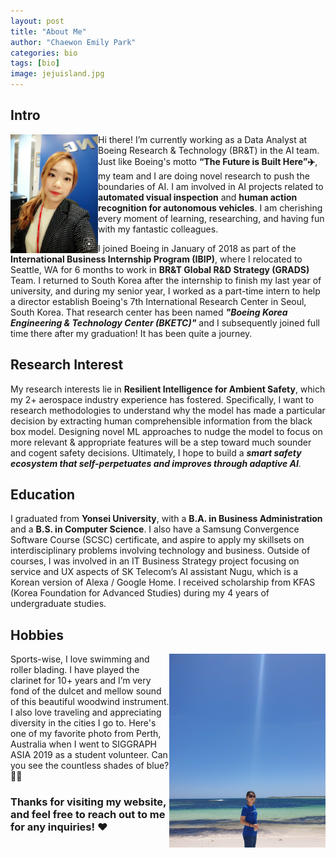 ```yaml
---
layout: post
title: "About Me"
author: "Chaewon Emily Park"
categories: bio
tags: [bio]
image: jejuisland.jpg
---
```

## Intro

<img align="left" src="../assets/img/profile.jpg" width="140" height="190"> 

Hi there! I’m currently working as a Data Analyst at Boeing Research & Technology (BR&T) in the AI team. 
Just like Boeing's motto **“The Future is Built Here”✈️**, my team and I are doing novel research to push the boundaries of AI.  I am involved in AI projects related to **automated visual inspection** and **human action recognition for autonomous vehicles**. I am cherishing every moment of learning, researching, and having fun with my fantastic colleagues.

I joined Boeing in January of 2018 as part of the **International Business Internship Program (IBIP)**, where I relocated to Seattle, WA for 6 months to work in **BR&T Global R&D Strategy (GRADS)** Team. I returned to South Korea after the internship to finish my last year of university, and during my senior year, I worked as a part-time intern to help a director establish Boeing's 7th International Research Center in Seoul, South Korea. That research center has been named _**"Boeing Korea Engineering & Technology Center (BKETC)"**_ and I subsequently joined full time there after my graduation! It has been quite a journey.  


## Research Interest

My research interests lie in **Resilient Intelligence for Ambient Safety**, which my 2+ aerospace industry experience has fostered. Specifically, I want to research methodologies to understand why the model has made a particular decision by extracting human comprehensible information from the black box model. Designing novel ML approaches to nudge the model to focus on more relevant & appropriate features will be a step toward much sounder and cogent safety decisions. Ultimately, I hope to build a _**smart safety ecosystem that self-perpetuates and improves through adaptive AI**_.

## Education

I graduated from **Yonsei University**, with a **B.A. in Business Administration** and a **B.S. in Computer Science**. I also have a Samsung Convergence Software Course (SCSC) certificate, and aspire to apply my skillsets on interdisciplinary problems involving technology and business. Outside of courses, I was involved in an IT Business Strategy project focusing on service and UX aspects of SK Telecom’s AI assistant Nugu, which is a Korean version of Alexa / Google Home. I received scholarship from KFAS (Korea Foundation for Advanced Studies) during my 4 years of undergraduate studies. 

## Hobbies

<img align="right" src="../assets/img/perth.jpg" width="250" height="310"> 

Sports-wise, I love swimming and roller blading. I have played the clarinet for 10+ years and I’m very fond of the dulcet and mellow sound of this beautiful woodwind instrument. I also love traveling and appreciating diversity in the cities I go to. Here's one of my favorite photo from Perth, Australia when I went to SIGGRAPH ASIA 2019 as a student volunteer. Can you see the countless shades of blue? 🌊🌊


### Thanks for visiting my website, and feel free to reach out to me for any inquiries! ❤️
